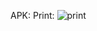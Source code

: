 APK: 
Print: ![print](https://github.com/gymratgi0/CalculadoraIMC/assets/133895231/9c762cf9-5583-413c-b761-b7b80db22f30)
